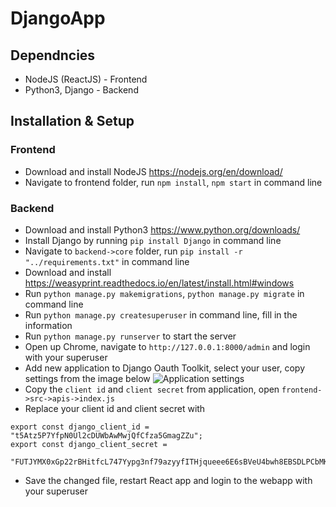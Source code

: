 # DjangoApp

## Dependncies
* NodeJS (ReactJS) - Frontend
* Python3, Django - Backend

## Installation & Setup
### Frontend
* Download and install NodeJS https://nodejs.org/en/download/
* Navigate to frontend folder, run `npm install`, `npm start` in command line
### Backend
* Download and install Python3 https://www.python.org/downloads/
* Install Django by running `pip install Django` in command line
* Navigate to `backend->core` folder, run `pip install -r "../requirements.txt"` in command line
* Download and install https://weasyprint.readthedocs.io/en/latest/install.html#windows
* Run `python manage.py makemigrations`, `python manage.py migrate` in command line
* Run `python manage.py createsuperuser` in command line, fill in the information
* Run `python manage.py runserver` to start the server
* Open up Chrome, navigate to `http://127.0.0.1:8000/admin` and login with your superuser
* Add new application to Django Oauth Toolkit, select your user, copy settings from the image below
![Application settings](https://i.imgur.com/M7frBEh.png)
* Copy the `client id` and `client secret` from application, open `frontend->src->apis->index.js`
* Replace your client id and client secret with 
```
export const django_client_id = "t5Atz5P7YfpN0Ul2cDUWbAwMwjQfCfza5GmagZZu";
export const django_client_secret =
  "FUTJYMX0xGp22rBHitfcL747Yypg3nf79azyyfITHjqueee6E6sBVeU4bwh8EBSDLPCbMKlTHTBasrvLw7tQxVullWYPY505OYI6qDMXNEM16gBp4GCcrlp5D5vb2T6N";
```
* Save the changed file, restart React app and login to the webapp with your superuser
